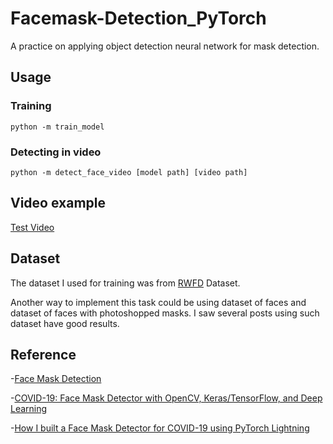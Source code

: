 # Facemask-Detection_PyTorch
A practice on applying object detection neural network for mask detection.

## Usage

### Training
```
python -m train_model
```

### Detecting in video
```
python -m detect_face_video [model path] [video path]
```

## Video example

[Test Video](https://github.com/francis-yli/Facemask_Detection_PyTorch/blob/main/facemask_test_video.mov)

## Dataset
The dataset I used for training was from [RWFD](https://github.com/X-zhangyang/Real-World-Masked-Face-Dataset) Dataset.

Another way to implement this task could be using dataset of faces and dataset of faces with photoshopped masks. I saw several posts using such dataset have good results.

## Reference

-[Face Mask Detection](https://github.com/chandrikadeb7/Face-Mask-Detection)

-[COVID-19: Face Mask Detector with OpenCV, Keras/TensorFlow, and Deep Learning](https://www.pyimagesearch.com/2020/05/04/covid-19-face-mask-detector-with-opencv-keras-tensorflow-and-deep-learning/)

-[How I built a Face Mask Detector for COVID-19 using PyTorch Lightning](https://towardsdatascience.com/how-i-built-a-face-mask-detector-for-covid-19-using-pytorch-lightning-67eb3752fd61)
